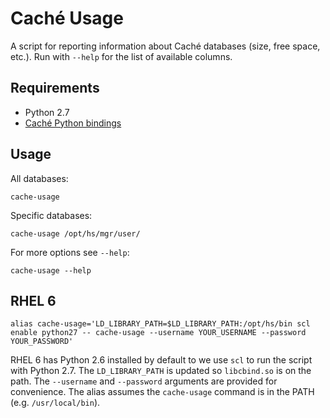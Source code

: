 # Caché Usage

A script for reporting information about Caché databases (size, free space, etc.).
Run with `--help` for the list of available columns.

## Requirements

* Python 2.7
* [Caché Python bindings](http://docs.intersystems.com/latest/csp/docbook/DocBook.UI.Page.cls?KEY=GBPY_intro)

## Usage

All databases:

```
cache-usage
```

Specific databases:

```
cache-usage /opt/hs/mgr/user/
```

For more options see `--help`:

```
cache-usage --help
```

## RHEL 6

```
alias cache-usage='LD_LIBRARY_PATH=$LD_LIBRARY_PATH:/opt/hs/bin scl enable python27 -- cache-usage --username YOUR_USERNAME --password YOUR_PASSWORD'
```

RHEL 6 has Python 2.6 installed by default to we use `scl` to run the script with Python 2.7.
The `LD_LIBRARY_PATH` is updated so `libcbind.so` is on the path.
The `--username` and `--password` arguments are provided for convenience.
The alias assumes the `cache-usage` command is in the PATH (e.g. `/usr/local/bin`).
